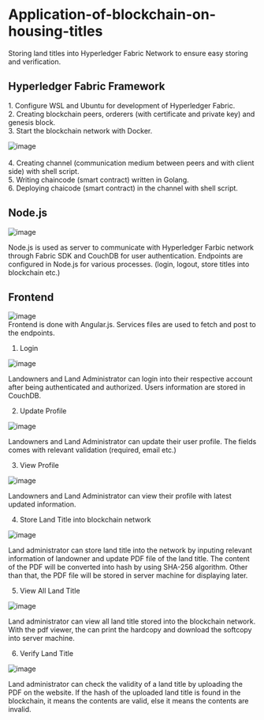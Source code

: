 # Application-of-blockchain-on-housing-titles
Storing land titles into Hyperledger Fabric Network to ensure easy storing and verification.

<h2> Hyperledger Fabric Framework </h2>
1. Configure WSL and Ubuntu for development of Hyperledger Fabric. <br />
2. Creating blockchain peers, orderers (with certificate and private key) and genesis block. <br />
3. Start the blockchain network with Docker.

![image](https://user-images.githubusercontent.com/98612606/192152174-a2422747-9526-4106-a834-cbaa83c0b482.png)
<br /><br />
4. Creating channel (communication medium between peers and with client side) with shell script. <br />
5. Writing chaincode (smart contract) written in Golang. <br />
6. Deploying chaicode (smart contract) in the channel with shell script.


<h2> Node.js </h2>

![image](https://user-images.githubusercontent.com/98612606/192154658-87b7a79a-798a-49fe-b377-9831d5680732.png)
<br />

Node.js is used as server to communicate with Hyperledger Farbic network through Fabric SDK and CouchDB for user authentication. Endpoints are configured in Node.js for various processes. (login, logout, store titles into blockchain etc.)


<h2> Frontend </h2>

![image](https://user-images.githubusercontent.com/98612606/192155493-65699b99-b7ef-4566-91ee-dda51bf2ba4a.png)
 <br /> Frontend is done with Angular.js. Services files are used to fetch and post to the endpoints.

1. Login 

![image](https://user-images.githubusercontent.com/98612606/192146995-08c914c9-d2a6-4491-b066-42d8d52f58d1.png)

Landowners and Land Administrator can login into their respective account after being authenticated and authorized. Users information are stored in CouchDB.<br />


2. Update Profile

![image](https://user-images.githubusercontent.com/98612606/192155371-5ce6a7a0-7619-4947-a9cd-1546d7354b77.png)

Landowners and Land Administrator can update their user profile. The fields comes with relevant validation (required, email etc.)
 <br />
 
3. View Profile

![image](https://user-images.githubusercontent.com/98612606/192155992-bfdca71b-fdfe-4da4-8c2a-7830346f9fba.png)

Landowners and Land Administrator can view their profile with latest updated information.
 <br />
 
4. Store Land Title into blockchain network

![image](https://user-images.githubusercontent.com/98612606/192156361-b316dd91-c62f-4b34-a923-61ab4c427462.png)

Land administrator can store land title into the network by inputing relevant information of landowner and update PDF file of the land title. The content of the PDF will be converted into hash by using SHA-256 algorithm. Other than that, the PDF file will be stored in server machine for displaying later.
<br />


5. View All Land Title

![image](https://user-images.githubusercontent.com/98612606/192156388-cbb69f7a-7f05-40f7-92ef-d61bbec1bca9.png)

Land administrator can view all land title stored into the blockchain network. With the pdf viewer, the can print the hardcopy and download the softcopy into server machine.
<br />

6. Verify Land Title

![image](https://user-images.githubusercontent.com/98612606/192156519-dc416322-609a-4be9-a9fd-573a2ee6d0aa.png)

Land administrator can check the validity of a land title by uploading the PDF on the website. If the hash of the uploaded land title is found in the blockchain, it means the contents are valid, else it means the contents are invalid.
